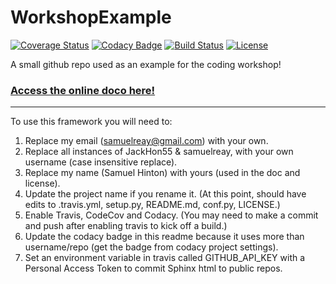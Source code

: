 # WorkshopExample

[![Coverage Status](https://codecov.io/gh/JackHon55/WorkshopExample/branch/master/graph/badge.svg)](https://codecov.io/gh/JackHon55/WorkshopExample)
[![Codacy Badge](https://api.codacy.com/project/badge/Grade/ea7ca374a79c4321952715a228a454f0)](https://www.codacy.com/app/samuelreay/WorkshopExample?utm_source=github.com&amp;utm_medium=referral&amp;utm_content=JackHon55/WorkshopExample&amp;utm_campaign=Badge_Grade)
[![Build Status](https://img.shields.io/travis/JackHon55/WorkshopExample.svg)](https://travis-ci.org/JackHon55/WorkshopExample)
[![License](http://img.shields.io/badge/license-MIT-blue.svg?style=flat)](https://github.com/JackHon55/blob/master/LICENSE)

A small github repo used as an example for the coding workshop!

### [Access the online doco here!](http://JackHon55.github.io/WorkshopExample)

-----------

To use this framework you will need to:


1. Replace my email (samuelreay@gmail.com) with your own.
2. Replace all instances of JackHon55 & samuelreay, with your own username (case insensitive replace).
3. Replace my name (Samuel Hinton) with yours (used in the doc and license).
3. Update the project name if you rename it. (At this point, should have edits to .travis.yml, setup.py, README.md, conf.py, LICENSE.)
4. Enable Travis, CodeCov and Codacy. (You may need to make a commit and push after enabling travis to kick off a build.)
5. Update the codacy badge in this readme because it uses more than username/repo (get the badge from codacy project settings).
6. Set an environment variable in travis called GITHUB_API_KEY with a Personal Access Token to commit Sphinx html to public repos.